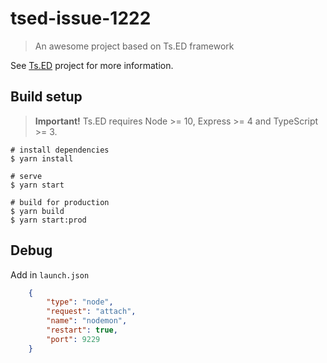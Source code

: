 # tsed-issue-1222

> An awesome project based on Ts.ED framework

See [Ts.ED](https://tsed.io) project for more information.

## Build setup

> **Important!** Ts.ED requires Node >= 10, Express >= 4 and TypeScript >= 3.

```batch
# install dependencies
$ yarn install

# serve
$ yarn start

# build for production
$ yarn build
$ yarn start:prod
```

## Debug

Add in `launch.json`
```json
    {
        "type": "node",
        "request": "attach",
        "name": "nodemon",
        "restart": true,
        "port": 9229
    }
```
